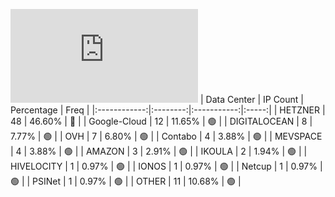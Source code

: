 ![Diagramm](https://github.com/obajay/StateSync-snapshots/blob/main/Projects/Umee/1/README.md)
| Data Center | IP Count | Percentage | Freq |
|:------------:|:--------:|:-----------:|:-----:|
| HETZNER | 48 | 46.60% | 🔴 |
| Google-Cloud | 12 | 11.65% | 🟢 |
| DIGITALOCEAN | 8 | 7.77% | 🟢 |
| OVH | 7 | 6.80% | 🟢 |
| Contabo | 4 | 3.88% | 🟢 |
| MEVSPACE | 4 | 3.88% | 🟢 |
| AMAZON | 3 | 2.91% | 🟢 |
| IKOULA | 2 | 1.94% | 🟢 |
| HIVELOCITY | 1 | 0.97% | 🟢 |
| IONOS | 1 | 0.97% | 🟢 |
| Netcup | 1 | 0.97% | 🟢 |
| PSINet | 1 | 0.97% | 🟢 |
| OTHER | 11 | 10.68% | 🟢 |
